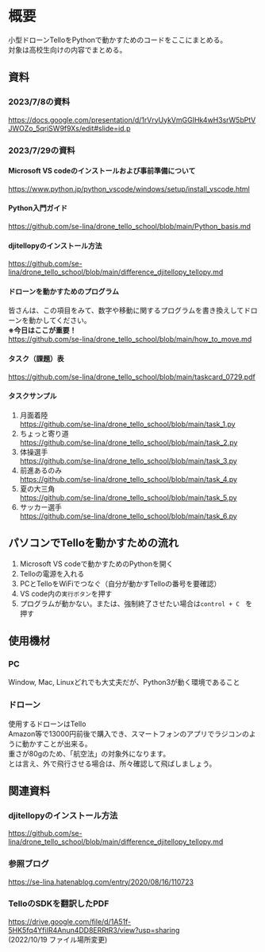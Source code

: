 # 概要
小型ドローンTelloをPythonで動かすためのコードをここにまとめる。  
対象は高校生向けの内容でまとめる。

## 資料
### 2023/7/8の資料  
https://docs.google.com/presentation/d/1rVryUykVmGGIHk4wH3srW5bPtVJWOZo_5qriSW9f9Xs/edit#slide=id.p

### 2023/7/29の資料
#### Microsoft VS codeのインストールおよび事前準備について
https://www.python.jp/python_vscode/windows/setup/install_vscode.html

#### Python入門ガイド
https://github.com/se-lina/drone_tello_school/blob/main/Python_basis.md

#### djitellopyのインストール方法
https://github.com/se-lina/drone_tello_school/blob/main/difference_djitellopy_tellopy.md

#### ドローンを動かすためのプログラム
皆さんは、この項目をみて、数字や移動に関するプログラムを書き換えしてドローンを動かしてください。  
**※今日はここが重要！**  
https://github.com/se-lina/drone_tello_school/blob/main/how_to_move.md

#### タスク（課題）表
https://github.com/se-lina/drone_tello_school/blob/main/taskcard_0729.pdf


#### タスクサンプル
1. 月面着陸  
https://github.com/se-lina/drone_tello_school/blob/main/task_1.py  
2. ちょっと寄り道  
https://github.com/se-lina/drone_tello_school/blob/main/task_2.py  
3. 体操選手  
https://github.com/se-lina/drone_tello_school/blob/main/task_3.py  
4. 前進あるのみ  
https://github.com/se-lina/drone_tello_school/blob/main/task_4.py  
5. 夏の大三角  
https://github.com/se-lina/drone_tello_school/blob/main/task_5.py  
6. サッカー選手  
https://github.com/se-lina/drone_tello_school/blob/main/task_6.py  


## パソコンでTelloを動かすための流れ
1. Microsoft VS codeで動かすためのPythonを開く
2. Telloの電源を入れる
4. PCとTelloをWiFiでつなぐ（自分が動かすTelloの番号を要確認）
5. VS code内の`実行ボタン`を押す
6. プログラムが動かない。または、強制終了させたい場合は`control + C　`を押す


## 使用機材
### PC
Window, Mac, Linuxどれでも大丈夫だが、Python3が動く環境であること
### ドローン
使用するドローンはTello  
Amazon等で13000円前後で購入でき、スマートフォンのアプリでラジコンのように動かすことが出来る。  
重さが80gのため、「航空法」の対象外になります。  
とは言え、外で飛行させる場合は、所々確認して飛ばしましょう。  


## 関連資料
### djitellopyのインストール方法
https://github.com/se-lina/drone_tello_school/blob/main/difference_djitellopy_tellopy.md

### 参照ブログ  
https://se-lina.hatenablog.com/entry/2020/08/16/110723

### TelloのSDKを翻訳したPDF  
https://drive.google.com/file/d/1A51f-5HK5fq4YfiIR4Anun4DD8ERRtR3/view?usp=sharing  
(2022/10/19 ファイル場所変更)
